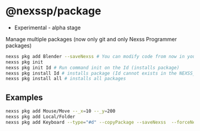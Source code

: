 # @nexssp/package

- Experimental - alpha stage

Manage multiple packages (now only git and only Nexss Programmer packages)

```sh
nexss pkg add Blender --saveNexss # You can modify code from now in your folder and use it for your project.
nexss pkg init
nexss pkg init Id # Run command init on the Id (installs package)
nexss pkg install Id # installs package (Id cannot exists in the NEXSS_PACKAGES_PATH)
nexss pkg install all # installs all packages
```

## Examples

```sh
nexss pkg add Mouse/Move --_x=10 --_y=200
nexss pkg add Local/Folder
nexss pkg add Keyboard --type="#d" --copyPackage --saveNexss  --forceNexss # --copyPackage to the current folder (you can modify)

```

